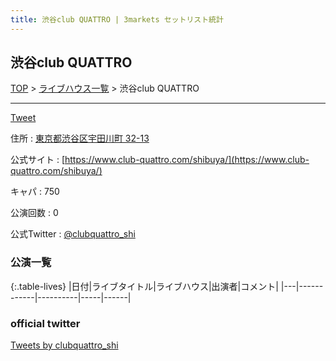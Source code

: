 ```yaml
---
title: 渋谷club QUATTRO | 3markets セットリスト統計
---
```

## 渋谷club QUATTRO

[TOP](/setlist/) > [ライブハウス一覧](livehouses.html) > 渋谷club QUATTRO

___

<a href="https://twitter.com/share?ref_src=twsrc%5Etfw" data-text="3markets[ ]セットリスト > 渋谷club QUATTRO" class="twitter-share-button" data-via="3markets" data-hashtags="3markets" data-related="3markets" data-show-count="false">Tweet</a>

住所
:    <a href="https://www.google.co.jp/maps/search/%E6%9D%B1%E4%BA%AC%E9%83%BD%E6%B8%8B%E8%B0%B7%E5%8C%BA%E5%AE%87%E7%94%B0%E5%B7%9D%E7%94%BA%2032-13" rel="noopener noreferrer" target="_blank">東京都渋谷区宇田川町 32-13</a>

公式サイト
:    [https://www.club-quattro.com/shibuya/](https://www.club-quattro.com/shibuya/)

キャパ
:    750

公演回数
: 0


公式Twitter
: <a href="https://twitter.com/clubquattro_shi">@clubquattro_shi</a>


### 公演一覧

{:.table-lives}
|日付|ライブタイトル|ライブハウス|出演者|コメント|
|---|------------|----------|-----|------|




### official twitter

<a class="twitter-timeline" href="https://twitter.com/clubquattro_shi?ref_src=twsrc%5Etfw">Tweets by clubquattro_shi</a> <script async src="https://platform.twitter.com/widgets.js" charset="utf-8"></script>


<script async src="https://platform.twitter.com/widgets.js" charset="utf-8"></script>